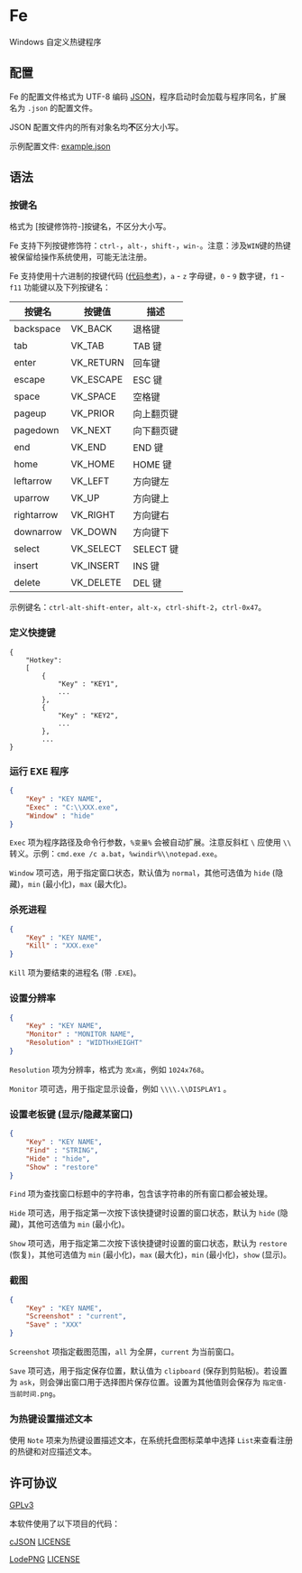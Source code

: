 # Fe

Windows 自定义热键程序

## 配置

Fe 的配置文件格式为 UTF-8 编码 [JSON](https://www.json.org/)，程序启动时会加载与程序同名，扩展名为 `.json` 的配置文件。

JSON 配置文件内的所有对象名均**不**区分大小写。

示例配置文件: [example.json](https://github.com/a1ive/fe/blob/master/example.json)

## 语法

### 按键名

格式为 [按键修饰符-]按键名，不区分大小写。

Fe 支持下列按键修饰符：`ctrl-`，`alt-`，`shift-`，`win-`。注意：涉及`WIN`键的热键被保留给操作系统使用，可能无法注册。

Fe 支持使用十六进制的按键代码 ([代码参考](https://docs.microsoft.com/en-us/windows/win32/inputdev/virtual-key-codes))，`a` - `z` 字母键，`0` - `9` 数字键，`f1` - `f11` 功能键以及下列按键名：

| 按键名     | 按键值    | 描述       |
| ---------- | --------- | ---------- |
| backspace  | VK_BACK   | 退格键     |
| tab        | VK_TAB    | TAB 键     |
| enter      | VK_RETURN | 回车键     |
| escape     | VK_ESCAPE | ESC 键     |
| space      | VK_SPACE  | 空格键     |
| pageup     | VK_PRIOR  | 向上翻页键 |
| pagedown   | VK_NEXT   | 向下翻页键 |
| end        | VK_END    | END 键     |
| home       | VK_HOME   | HOME 键    |
| leftarrow  | VK_LEFT   | 方向键左   |
| uparrow    | VK_UP     | 方向键上   |
| rightarrow | VK_RIGHT  | 方向键右   |
| downarrow  | VK_DOWN   | 方向键下   |
| select     | VK_SELECT | SELECT 键  |
| insert     | VK_INSERT | INS 键     |
| delete     | VK_DELETE | DEL 键     |

示例键名：`ctrl-alt-shift-enter`，`alt-x`，`ctrl-shift-2`，`ctrl-0x47`。

### 定义快捷键

```
{
	"Hotkey":
	[
		{
			"Key" : "KEY1",
			...
		},
		{
			"Key" : "KEY2",
			...
		},
        ...
}
```

### 运行 EXE 程序

```json
{
	"Key" : "KEY NAME",
	"Exec" : "C:\\XXX.exe",
	"Window" : "hide"
}
```

`Exec` 项为程序路径及命令行参数，`%变量%` 会被自动扩展。注意反斜杠 `\` 应使用 `\\` 转义。示例：`cmd.exe /c a.bat`，`%windir%\\notepad.exe`。

`Window` 项可选，用于指定窗口状态，默认值为 `normal`，其他可选值为 `hide` (隐藏)，`min` (最小化)，`max` (最大化)。

### 杀死进程

```json
{
	"Key" : "KEY NAME",
	"Kill" : "XXX.exe"
}
```

`Kill` 项为要结束的进程名 (带 `.EXE`)。

### 设置分辨率

```json
{
	"Key" : "KEY NAME",
	"Monitor" : "MONITOR NAME",
	"Resolution" : "WIDTHxHEIGHT"
}
```

`Resolution` 项为分辨率，格式为 `宽x高`，例如 `1024x768`。

`Monitor` 项可选，用于指定显示设备，例如 `\\\\.\\DISPLAY1` 。

### 设置老板键 (显示/隐藏某窗口)

```json
{
	"Key" : "KEY NAME",
	"Find" : "STRING",
	"Hide" : "hide",
	"Show" : "restore"
}
```

`Find` 项为查找窗口标题中的字符串，包含该字符串的所有窗口都会被处理。

`Hide` 项可选，用于指定第一次按下该快捷键时设置的窗口状态，默认为 `hide` (隐藏)，其他可选值为 `min` (最小化)。

`Show` 项可选，用于指定第二次按下该快捷键时设置的窗口状态，默认为 `restore` (恢复)，其他可选值为 `min` (最小化)，`max` (最大化)，`min` (最小化)，`show` (显示)。

### 截图

```json
{
	"Key" : "KEY NAME",
	"Screenshot" : "current",
	"Save" : "XXX"
}
```

`Screenshot` 项指定截图范围，`all` 为全屏，`current` 为当前窗口。

`Save` 项可选，用于指定保存位置，默认值为 `clipboard` (保存到剪贴板)。若设置为 `ask`，则会弹出窗口用于选择图片保存位置。设置为其他值则会保存为 `指定值-当前时间.png`。

### 为热键设置描述文本

使用 `Note` 项来为热键设置描述文本，在系统托盘图标菜单中选择 `List`来查看注册的热键和对应描述文本。

## 许可协议

[GPLv3](https://www.gnu.org/licenses/gpl-3.0.en.html)

本软件使用了以下项目的代码：

[cJSON](https://github.com/DaveGamble/cJSON) [LICENSE](https://github.com/DaveGamble/cJSON/blob/master/LICENSE)

[LodePNG](https://github.com/lvandeve/lodepng) [LICENSE](https://github.com/lvandeve/lodepng/blob/master/LICENSE)
